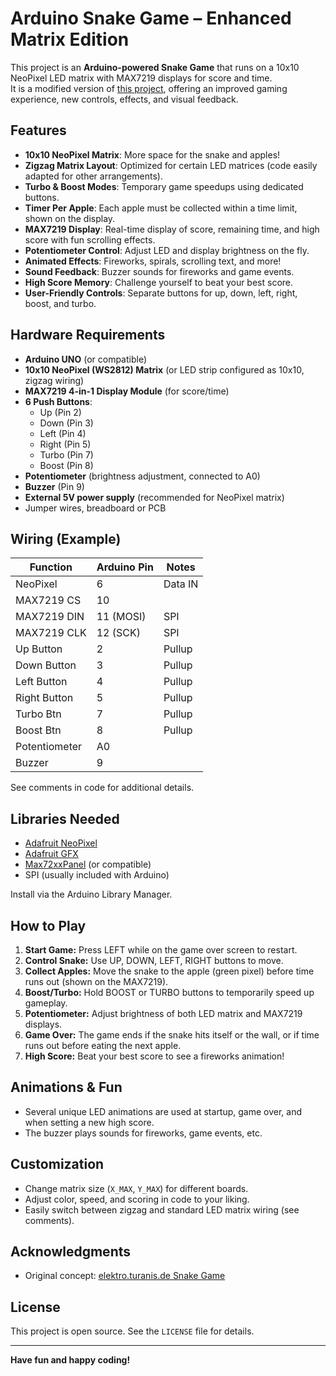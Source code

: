 # Arduino Snake Game – Enhanced Matrix Edition

This project is an **Arduino-powered Snake Game** that runs on a 10x10 NeoPixel LED matrix with MAX7219 displays for score and time.  
It is a modified version of [this project](https://elektro.turanis.de/html/prj099/index.html), offering an improved gaming experience, new controls, effects, and visual feedback.

## Features

- **10x10 NeoPixel Matrix**: More space for the snake and apples!
- **Zigzag Matrix Layout**: Optimized for certain LED matrices (code easily adapted for other arrangements).
- **Turbo & Boost Modes**: Temporary game speedups using dedicated buttons.
- **Timer Per Apple**: Each apple must be collected within a time limit, shown on the display.
- **MAX7219 Display**: Real-time display of score, remaining time, and high score with fun scrolling effects.
- **Potentiometer Control**: Adjust LED and display brightness on the fly.
- **Animated Effects**: Fireworks, spirals, scrolling text, and more!
- **Sound Feedback**: Buzzer sounds for fireworks and game events.
- **High Score Memory**: Challenge yourself to beat your best score.
- **User-Friendly Controls**: Separate buttons for up, down, left, right, boost, and turbo.

## Hardware Requirements

- **Arduino UNO** (or compatible)
- **10x10 NeoPixel (WS2812) Matrix** (or LED strip configured as 10x10, zigzag wiring)
- **MAX7219 4-in-1 Display Module** (for score/time)
- **6 Push Buttons**:
    - Up (Pin 2)
    - Down (Pin 3)
    - Left (Pin 4)
    - Right (Pin 5)
    - Turbo (Pin 7)
    - Boost (Pin 8)
- **Potentiometer** (brightness adjustment, connected to A0)
- **Buzzer** (Pin 9)
- **External 5V power supply** (recommended for NeoPixel matrix)
- Jumper wires, breadboard or PCB

## Wiring (Example)

| Function    | Arduino Pin | Notes                       |
|-------------|-------------|-----------------------------|
| NeoPixel    | 6           | Data IN                     |
| MAX7219 CS  | 10          |                             |
| MAX7219 DIN | 11 (MOSI)   | SPI                         |
| MAX7219 CLK | 12 (SCK)    | SPI                         |
| Up Button   | 2           | Pullup                      |
| Down Button | 3           | Pullup                      |
| Left Button | 4           | Pullup                      |
| Right Button| 5           | Pullup                      |
| Turbo Btn   | 7           | Pullup                      |
| Boost Btn   | 8           | Pullup                      |
| Potentiometer| A0         |                             |
| Buzzer      | 9           |                             |

See comments in code for additional details.

## Libraries Needed

- [Adafruit NeoPixel](https://github.com/adafruit/Adafruit_NeoPixel)
- [Adafruit GFX](https://github.com/adafruit/Adafruit-GFX-Library)
- [Max72xxPanel](https://github.com/markruys/arduino-Max72xxPanel) (or compatible)
- SPI (usually included with Arduino)

Install via the Arduino Library Manager.

## How to Play

1. **Start Game:** Press LEFT while on the game over screen to restart.
2. **Control Snake:** Use UP, DOWN, LEFT, RIGHT buttons to move.
3. **Collect Apples:** Move the snake to the apple (green pixel) before time runs out (shown on the MAX7219).
4. **Boost/Turbo:** Hold BOOST or TURBO buttons to temporarily speed up gameplay.
5. **Potentiometer:** Adjust brightness of both LED matrix and MAX7219 displays.
6. **Game Over:** The game ends if the snake hits itself or the wall, or if time runs out before eating the next apple.
7. **High Score:** Beat your best score to see a fireworks animation!

## Animations & Fun

- Several unique LED animations are used at startup, game over, and when setting a new high score.
- The buzzer plays sounds for fireworks, game events, etc.

## Customization

- Change matrix size (`X_MAX`, `Y_MAX`) for different boards.
- Adjust color, speed, and scoring in code to your liking.
- Easily switch between zigzag and standard LED matrix wiring (see comments).

## Acknowledgments

- Original concept: [elektro.turanis.de Snake Game](https://elektro.turanis.de/html/prj099/index.html)

## License

This project is open source. See the `LICENSE` file for details.

---

**Have fun and happy coding!**

